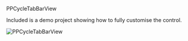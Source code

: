 PPCycleTabBarView


Included is a demo project showing how to fully customise the control.

![PPCycleTabBarView](https://s2.ax1x.com/2019/01/17/kpU1xO.png)
